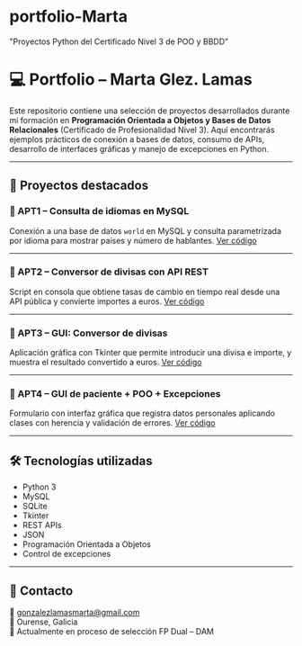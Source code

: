 # portfolio-Marta
"Proyectos Python del Certificado Nivel 3 de POO y BBDD”
# 💻 Portfolio – Marta Glez. Lamas

Este repositorio contiene una selección de proyectos desarrollados durante mi formación en **Programación Orientada a Objetos y Bases de Datos Relacionales** (Certificado de Profesionalidad Nivel 3). Aquí encontrarás ejemplos prácticos de conexión a bases de datos, consumo de APIs, desarrollo de interfaces gráficas y manejo de excepciones en Python.

---

## 📌 Proyectos destacados

### 🔹 APT1 – Consulta de idiomas en MySQL
Conexión a una base de datos `world` en MySQL y consulta parametrizada por idioma para mostrar países y número de hablantes.
[Ver código](./MGL.APT1.py)

---

### 🔹 APT2 – Conversor de divisas con API REST
Script en consola que obtiene tasas de cambio en tiempo real desde una API pública y convierte importes a euros.
[Ver código](./MGL_APT2.py)

---

### 🔹 APT3 – GUI: Conversor de divisas
Aplicación gráfica con Tkinter que permite introducir una divisa e importe, y muestra el resultado convertido a euros.
[Ver código](./MGL_APT2WIDGUETS.py)

---

### 🔹 APT4 – GUI de paciente + POO + Excepciones
Formulario con interfaz gráfica que registra datos personales aplicando clases con herencia y validación de errores.
[Ver código](./APT%202.%20GUI_EXCEPCIONES.py)

---

## 🛠️ Tecnologías utilizadas
- Python 3
- MySQL
- SQLite
- Tkinter
- REST APIs
- JSON
- Programación Orientada a Objetos
- Control de excepciones

---

## 🔗 Contacto

📧 gonzalezlamasmarta@gmail.com  
📍 Ourense, Galicia  
🎯 Actualmente en proceso de selección FP Dual – DAM
